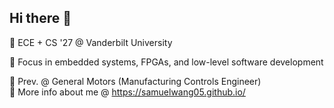 ## Hi there 👋

🌱 ECE + CS '27 @ Vanderbilt University 

🔭 Focus in embedded systems, FPGAs, and low-level software development

🚗 Prev. @ General Motors (Manufacturing Controls Engineer)
<br/>
🤔 More info about me @ https://samuelwang05.github.io/
